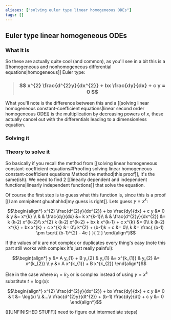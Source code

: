 ```yaml
---
aliases: ["solving euler type linear homogeneous ODEs"]
tags: []
---
```


## Euler type linear homogeneous ODEs

### What it is

So these are actually quite cool (and common), as you'll see in a bit this is a [[homogeneous and nonhomogeneous differential equations|homogeneous]] Euler type:

> ### $$ x^{2} \frac{d^{2}y}{dx^{2}} + bx \frac{dy}{dx} + c y = 0 $$ 

What you'll note is the difference between this and a [[solving linear homogeneous constant-coefficient equations|linear second order homogeneous ODE]] is the multiplication by decreasing powers of $x$, these actually cancel out with the differentials leading to a dimensionless equation.

### Solving it



### Theory to solve it

So basically if you recall the method from [[solving linear homogeneous constant-coefficient equations#Proofing solving linear homogeneous constant-coefficient equations Method the method|this proof]], it's the same(ish). We need to find 2 [[linearly dependent and independent functions|linearly independent functions]] that solve the equation.

Of course the first step is to guess what this function is, since this is a proof [[I am omnipitent ghuahahhd|my guess is right]]. Lets guess $y = x^{k}$:

$$\begin{align*}
x^{2} \frac{d^{2}y}{dx^{2}} + bx \frac{dy}{dx} + c y &= 0 & y &= x^{k} \\
& & \frac{dy}{dx} &= k x^{k-1}\\
& & \frac{d^{2}y}{dx^{2}} &= k (k-2) x^{k-2}\\
x^{2} k (k-2) x^{k-2} + bx k x^{k-1} + c x^{k} &= 0\\
k (k-2) x^{k} + bx x^{k} + c x^{k} &= 0\\
k^{2} + (b-1)k + c &= 0\\
k &= \frac{ (b-1) \pm \sqrt{ (b-1)^{2} - 4c } }{ 2 }
\end{align*}$$

If the values of $k$ are not complex or duplicates every thing's easy (note this part still works with complex it's just really painful): 

$$\begin{align*}
y &= A y_{1} + B y_{2} & y_{1} &= x^{k_{1}} & y_{2} &= x^{k_{2}} \\
y &= A x^{k_{1}} + B x^{k_{2}}
\end{align*}$$

Else in the case where $k_{1} = k_{2}$ or is complex instead of using $y=x^{k}$ substitute $t=\log(x)$:

$$\begin{align*}
x^{2} \frac{d^{2}y}{dx^{2}} + bx \frac{dy}{dx} + c y &= 0 & t &= \log(x) \\
&...\\
 \frac{d^{2}y}{dt^{2}} + (b-1) \frac{dy}{dt} + c y &= 0 
\end{align*}$$

([[UNFINISHED STUFF]] need to figure out intermediate steps)


